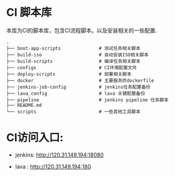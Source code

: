 # CI 脚本库

本库为CI的脚本库，包含CI流程脚本。以及安装相关的一些配置.

```
.
├── boot-app-scripts              # 测试任务相关脚本
├── build-iso                     # 自动安装ISO相关脚本
├── build-scripts                 # 编译任务相关脚本
├── configs                       # CI环境配置文件
├── deploy-scripts                # 部署相关脚本
├── docker                        # 主要服务的dockerfile
├── jenkins-job-config            # jenkins任务配置备份
├── lava_config                   # lava 关键配置备份
├── pipeline                      # jenkins pipeline 任务脚本
├── README.md
└── scripts                       # 一些其他工具脚本
```


# CI访问入口:

+ jenkins: http://120.31.149.194:18080

+ lava : http://120.31.149.194:180
